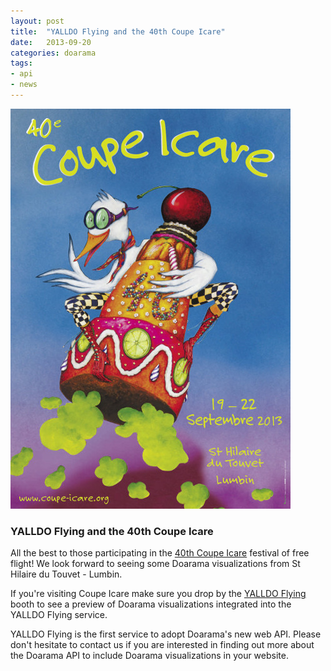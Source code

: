 ```yaml
---
layout: post
title:  "YALLDO Flying and the 40th Coupe Icare"
date:   2013-09-20
categories: doarama
tags:
- api
- news
---
```



![Coupe Icare](/assets/2013-09-20-coupe-icare.jpg)

### YALLDO Flying and the 40th Coupe Icare

All the best to those participating in the [40th Coupe Icare](http://www.coupe-icare.org/) festival of free flight!  We look forward to seeing some Doarama visualizations from St Hilaire du Touvet - Lumbin.

If you're visiting Coupe Icare make sure you drop by the [YALLDO Flying](http://www.yalldo.com/) booth to see a preview of Doarama visualizations integrated into the YALLDO Flying service.

YALLDO Flying is the first service to adopt Doarama's new web API.  Please don't hesitate to contact us if you are interested in finding out more about the Doarama API to include Doarama visualizations in your website.


